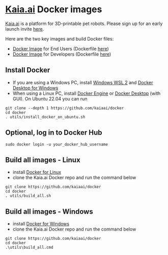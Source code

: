 # [Kaia.ai](https://kaia.ai/) Docker images

[Kaia.ai](https://kaiaai) is a platform for 3D-printable pet robots. Please sign up for an early launch invite [here](https://remake.ai).

Here are the two key images and build Docker files:
- [Docker Image](https://hub.docker.com/r/kaiaai/kaia-ros) for End Users (Dockerfile [here](https://github.com/kaiaai/docker/tree/main/kaia-ros))
- [Docker Image](https://hub.docker.com/r/kaiaai/kaia-ros-dev) for Developers (Dockerfile [here](https://github.com/kaiaai/docker/tree/main/kaia-ros-dev))

## Install Docker
- If you are using a Windows PC, install [Windows WSL 2](https://learn.microsoft.com/en-us/windows/wsl/install)
and [Docker Desktop for Windows](https://docs.docker.com/desktop/install/windows-install/)
- When using a Linux PC, install [Docker Engine](https://docs.docker.com/engine/install/ubuntu/) or
[Docker Desktop](https://docs.docker.com/desktop/install/linux-install/) (with GUI).
On Ubuntu 22.04 you can run
```
git clone --depth 1 https://github.com/kaiaai/docker
cd docker
. utils/install_docker_on_ubuntu.sh
```

## Optional, log in to Docker Hub
```
sudo docker login -u your_docker_hub_username
```

## Build all images - Linux
- install [Docker for Linux](https://docs.docker.com/engine/install/ubuntu/)
- clone the Kaia.ai Docker repo and run the command below
```
git clone https://github.com/kaiaai/docker
cd docker
. utils/build_all.sh
```

## Build all images - Windows
- install [Docker for Windows](https://docs.docker.com/desktop/install/windows-install/)
- clone the Kaia.ai Docker repo and run the command below
```
git clone https://github.com/kaiaai/docker
cd docker
.\utils\build_all.cmd
```
